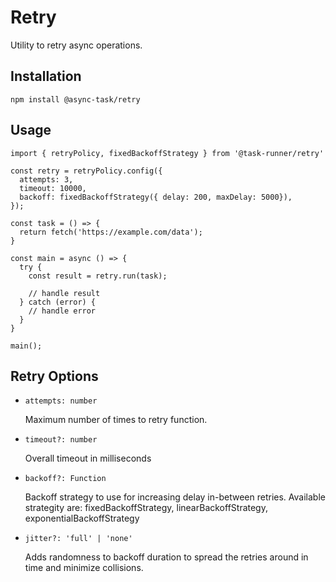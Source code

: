 # Retry

Utility to retry async operations.

## Installation

```
npm install @async-task/retry
```

## Usage

```
import { retryPolicy, fixedBackoffStrategy } from '@task-runner/retry'

const retry = retryPolicy.config({
  attempts: 3,
  timeout: 10000,
  backoff: fixedBackoffStrategy({ delay: 200, maxDelay: 5000}),
});

const task = () => {
  return fetch('https://example.com/data');
}

const main = async () => {
  try {
    const result = retry.run(task);

    // handle result
  } catch (error) {
    // handle error
  }
}

main();
```

## Retry Options

- `attempts: number`

  Maximum number of times to retry function.

- `timeout?: number`

  Overall timeout in milliseconds

- `backoff?: Function`

  Backoff strategy to use for increasing delay in-between retries. Available strategity are: fixedBackoffStrategy, linearBackoffStrategy, exponentialBackoffStrategy

- `jitter?: 'full' | 'none'`

  Adds randomness to backoff duration to spread the retries around in time and minimize collisions.
